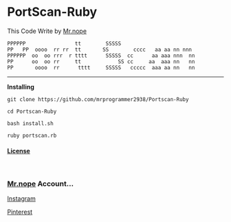 # PortScan-Ruby

This Code Write by [Mr.nope](https://github.com/mrprogrammer2938)
<br>

```
PPPPPP                tt        SSSSS
PP   PP  oooo  rr rr  tt       SS        cccc   aa aa nn nnn
PPPPPP  oo  oo rrr  r tttt      SSSSS  cc      aa aaa nnn  nn
PP      oo  oo rr     tt            SS cc     aa  aaa nn   nn
PP       oooo  rr      tttt     SSSSS   ccccc  aaa aa nn   nn
```
<hr>

**Installing**
```
git clone https://github.com/mrprogrammer2938/Portscan-Ruby

cd Portscan-Ruby

bash install.sh

ruby portscan.rb
```

#### [License](https://github.com/mrprogrammer2938/Portscan-Ruby/blob/master/LICENSE)
<br>

### [Mr.nope](https://github.com/mrprogrammer2938) Account...
[Instagram](https://instagram.com/programmer2938)

[Pinterest](https://www.pinterest.com/mrprogrammer2938)
<br>
